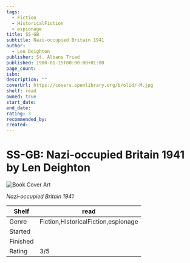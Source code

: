 ```yaml
---
tags:
  - Fiction
  - HistoricalFiction
  - espionage
title: SS-GB
subtitle: Nazi-occupied Britain 1941
author:
  - Len Deighton
publisher: St. Albans Triad
published: 1980-01-15T00:00:00+01:00
page_count:
isbn:
description: ""
coverUrl: https://covers.openlibrary.org/b/olid/-M.jpg
shelf: read
owned: true
start_date:
end_date:
rating: 3
recommended_by:
created:
---
```


# SS-GB: Nazi-occupied Britain 1941 by Len Deighton

![Book Cover Art](https://covers.openlibrary.org/b/olid/-M.jpg)

_Nazi-occupied Britain 1941_

| Shelf | read |
| --- | --- |
| Genre | Fiction,HistoricalFiction,espionage |
| Started |  |
| Finished |  |
| Rating | 3/5 |

